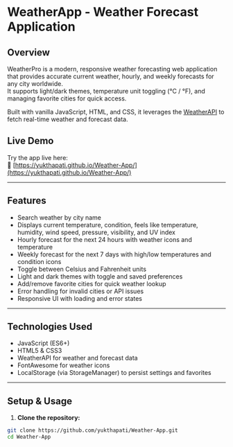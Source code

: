 # WeatherApp - Weather Forecast Application

## Overview

WeatherPro is a modern, responsive weather forecasting web application that provides accurate current weather, hourly, and weekly forecasts for any city worldwide.  
It supports light/dark themes, temperature unit toggling (°C / °F), and managing favorite cities for quick access.

Built with vanilla JavaScript, HTML, and CSS, it leverages the [WeatherAPI](https://www.weatherapi.com/) to fetch real-time weather and forecast data.

## Live Demo

Try the app live here:  
🔗 [https://yukthapati.github.io/Weather-App/](https://yukthapati.github.io/Weather-App/)

---

## Features

- Search weather by city name
- Displays current temperature, condition, feels like temperature, humidity, wind speed, pressure, visibility, and UV index
- Hourly forecast for the next 24 hours with weather icons and temperature
- Weekly forecast for the next 7 days with high/low temperatures and condition icons
- Toggle between Celsius and Fahrenheit units
- Light and dark themes with toggle and saved preferences
- Add/remove favorite cities for quick weather lookup
- Error handling for invalid cities or API issues
- Responsive UI with loading and error states

---

## Technologies Used

- JavaScript (ES6+)
- HTML5 & CSS3
- WeatherAPI for weather and forecast data
- FontAwesome for weather icons
- LocalStorage (via StorageManager) to persist settings and favorites

---

## Setup & Usage

1. **Clone the repository:**

```bash
git clone https://github.com/yukthapati/Weather-App.git
cd Weather-App
